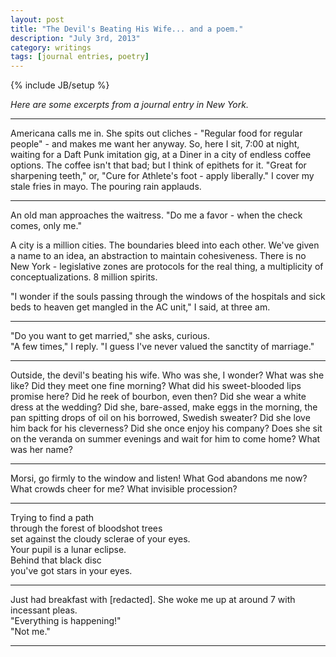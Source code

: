 ```yaml
---
layout: post
title: "The Devil's Beating His Wife... and a poem."
description: "July 3rd, 2013"
category: writings
tags: [journal entries, poetry]
---
```

{% include JB/setup %}

_Here are some excerpts from a journal entry in New York._

---

Americana calls me in. She spits out cliches - "Regular food for regular people" - and makes me want her anyway. So, here I sit, 7:00 at night, waiting for a Daft Punk imitation gig, at a Diner in a city of endless coffee options. The coffee isn't that bad; but I think of epithets for it. "Great for sharpening teeth," or, "Cure for Athlete's foot - apply liberally." I cover my stale fries in mayo. The pouring rain applauds.

---

An old man approaches the waitress. "Do me a favor - when the check comes, only me."  

A city is a million cities. The boundaries bleed into each other. We've given a name to an idea, an abstraction to maintain cohesiveness. There is no New York - legislative zones are protocols for the real thing, a multiplicity of conceptualizations. 8 million spirits.  

"I wonder if the souls passing through the windows of the hospitals and sick beds to heaven get mangled in the AC unit," I said, at three am.   

---

"Do you want to get married," she asks, curious.  
"A few times," I reply. "I guess I've never valued the sanctity of marriage."  

---

Outside, the devil's beating his wife. Who was she, I wonder? What was she like? Did they meet one fine morning? What did his sweet-blooded lips promise here? Did he reek of bourbon, even then? Did she wear a white dress at the wedding? Did she, bare-assed, make eggs in the morning, the pan spitting drops of oil on his borrowed, Swedish sweater? Did she love him back for his cleverness? Did she once enjoy his company? Does she sit on the veranda on summer evenings and wait for him to come home? What was her name? 

---

Morsi, go firmly to the window and listen! What God abandons me now? What crowds cheer for me? What invisible procession?

---

Trying to find a path   
through the forest of bloodshot trees  
set against the cloudy sclerae of your eyes.  
Your pupil is a lunar eclipse.  
Behind that black disc  
you've got stars in your eyes.   

---

Just had breakfast with [redacted]. She woke me up at around 7 with incessant pleas.  
"Everything is happening!"  
"Not me."  

---